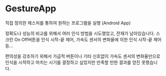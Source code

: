 # GestureApp
직접 정의한 제스처를 통하여 원하는 프로그램을 실행 (Android App) 


정확도나 성능의 비교를 위해서 여러 인식 방법을 시도했었고, 잔재가 남아있습니다.
스크린 On Off버튼을 인식 시작-끝 제어, 가속도 센서의 변화율에 의한 인식 시작-끝 제어 등...

편의성을 강조하기 위해서 가급적 버튼이나 기타 신호없이 
가속도 센서의 변화율만으로 인식을 시작하고 마치는 시기를 결정하고 싶었지만
만족할 만한 결과를 얻진 못했습니다.



